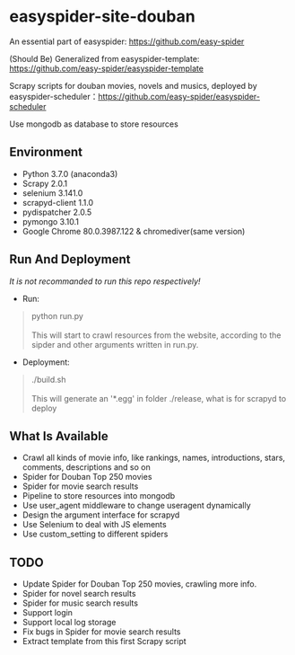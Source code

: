 # easyspider-site-douban
An essential part of easyspider: https://github.com/easy-spider

(Should Be) Generalized from easyspider-template: https://github.com/easy-spider/easyspider-template


Scrapy scripts for douban movies, novels and musics, deployed by easyspider-scheduler：https://github.com/easy-spider/easyspider-scheduler

Use mongodb as database to store resources
## Environment
- Python 3.7.0 (anaconda3)
- Scrapy 2.0.1
- selenium 3.141.0
- scrapyd-client  1.1.0 
- pydispatcher	2.0.5
- pymongo 3.10.1
- Google Chrome	80.0.3987.122 & chromediver(same version)

## Run And Deployment
*It is not recommanded to run this repo respectively!*
- Run: <br>
> python run.py <br><br>
This will start to crawl resources from the website, according to the sipder and other arguments written in run.py. 

- Deployment: 
> ./build.sh <br><br>
This will generate an '*.egg' in folder ./release, what is for scrapyd to deploy

## What Is Available
- Crawl all kinds of movie info, like rankings, names, introductions, stars, comments, descriptions and so on
- Spider for Douban Top 250 movies
- Spider for movie search results
- Pipeline to store resources into mongodb
- Use user_agent middleware to change useragent dynamically
- Design the argument interface for scrapyd
- Use Selenium to deal with JS elements
- Use custom_setting to different spiders

## TODO
- Update Spider for Douban Top 250 movies, crawling more info.
- Spider for novel search results
- Spider for music search results
- Support login
- Support local log storage
- Fix bugs in Spider for movie search results
- Extract template from this first Scrapy script

